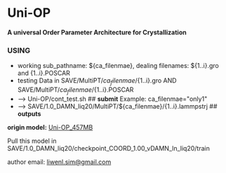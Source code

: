 # Uni-OP
**A universal Order Parameter Architecture for Crystallization**

 ### **USING**   
 - working sub_pathname: ${ca_filenmae}, dealing filenames: ${1..i}.gro and {1..i}.POSCAR
 - testing Data in SAVE/MultiPT/${ca_filenmae}/${1..i}.gro  AND  SAVE/MultiPT/${ca_filenmae}/${1..i}.POSCAR
 - --> Uni-OP/cont_test.sh ## **submit** Example: ca_filenmae="only1"
 - --> SAVE/1.0_DAMN_liq20/MultiPT/${ca_filenmae}/{1..i}.lammpstrj ## **outputs**


**origin model:**
[Uni-OP_457MB](https://www.dropbox.com/scl/fo/yvcfi23nokcg7u2j37aa0/AMkAqWznc35bRIxMIcHv88c?rlkey=a1isd575voytueqmw0vfttctw&st=94yb40tf&dl=0)

Pull this model in SAVE/1.0_DAMN_liq20/checkpoint_COORD_1.00_vDAMN_ln_liq20/train

author email: liwenl.sim@gmail.com

